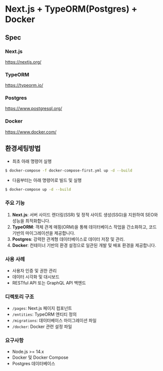 # Next.js + TypeORM(Postgres) + Docker

## Spec
### Next.js
https://nextjs.org/
### TypeORM
https://typeorm.io/
### Postgres
https://www.postgresql.org/
### Docker
https://www.docker.com/
## 환경세팅방법
- 최초 아래 명령어 실행
```bash
$ docker-compose -f docker-compose-first.yml up -d --build
```
- 다음부터는 아래 명령어로 빌드 및 실행
```bash
$ docker-compose up -d --build
```

### 주요 기능
1. **Next.js**: 서버 사이드 렌더링(SSR) 및 정적 사이트 생성(SSG)을 지원하여 SEO와 성능을 최적화합니다.
2. **TypeORM**: 객체 관계 매핑(ORM)을 통해 데이터베이스 작업을 간소화하고, 코드 기반의 마이그레이션을 제공합니다.
3. **Postgres**: 강력한 관계형 데이터베이스로 데이터 저장 및 관리.
4. **Docker**: 컨테이너 기반의 환경 설정으로 일관된 개발 및 배포 환경을 제공합니다.

### 사용 사례
- 사용자 인증 및 권한 관리
- 데이터 시각화 및 대시보드
- RESTful API 또는 GraphQL API 백엔드

### 디렉토리 구조
- `/pages`: Next.js 페이지 컴포넌트
- `/entities`: TypeORM 엔티티 정의
- `/migrations`: 데이터베이스 마이그레이션 파일
- `/docker`: Docker 관련 설정 파일

### 요구사항
- Node.js >= 14.x
- Docker 및 Docker Compose
- Postgres 데이터베이스